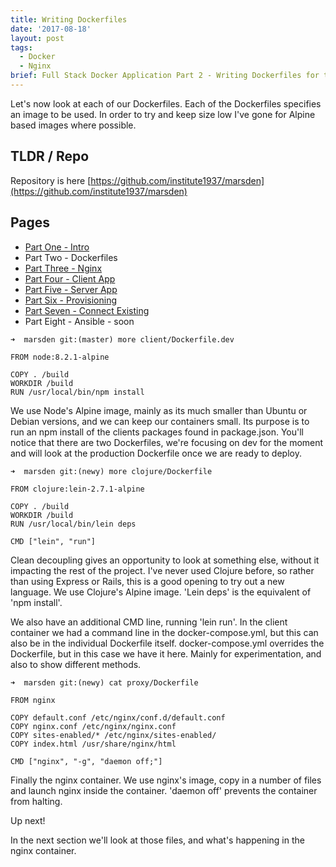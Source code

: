 ```yaml
---
title: Writing Dockerfiles
date: '2017-08-18'
layout: post
tags: 
  - Docker
  - Nginx
brief: Full Stack Docker Application Part 2 - Writing Dockerfiles for the Nginx, Clojure and Javascript containers. 
---
```


Let's now look at each of our Dockerfiles. Each of the Dockerfiles specifies an image to be used. In order to try and keep size low I've gone for Alpine based images where possible.

TLDR / Repo
----

Repository is here [https://github.com/institute1937/marsden](https://github.com/institute1937/marsden) 

Pages
----

* [Part One - Intro](../2017-08-17---dockerize-i-intro/)
* Part Two - Dockerfiles
* [Part Three - Nginx](../2017-08-21---dockerize-iii-nginx/) 
* [Part Four - Client App](../2017-08-21---dockerize-iv-client-container/) 
* [Part Five - Server App](../2017-08-21---dockerize-v-clojure-container/) 
* [Part Six - Provisioning](../2017-08-21---dockerize-vi-provision-exoscale/ )
* [Part Seven - Connect Existing](../2017-08-23---dockerize-vii-connect-existing-machine/) 
* Part Eight - Ansible - soon


```
➜  marsden git:(master) more client/Dockerfile.dev
```
```
FROM node:8.2.1-alpine

COPY . /build
WORKDIR /build
RUN /usr/local/bin/npm install
```

We use Node's Alpine image, mainly as its much smaller than Ubuntu or Debian versions, and we can keep our containers small. Its purpose is to run an npm install of the clients packages found in package.json. You'll notice that there are two Dockerfiles, we're focusing on dev for the moment and will look at the production Dockerfile once we are ready to deploy.

```
➜  marsden git:(newy) more clojure/Dockerfile
```
```
FROM clojure:lein-2.7.1-alpine

COPY . /build
WORKDIR /build
RUN /usr/local/bin/lein deps

CMD ["lein", "run"]
```

Clean decoupling gives an opportunity to look at something else, without it impacting the rest of the project. I've never used Clojure before, so rather than using Express or Rails, this is a good opening to try out a new language. We use Clojure's Alpine image. 'Lein deps' is the equivalent of 'npm install'.

We also have an additional CMD line, running 'lein run'. In the client container we had a command line in the docker-compose.yml, but this can also be in the individual Dockerfile itself. docker-compose.yml overrides the Dockerfile, but in this case we have it here. Mainly for experimentation, and also to show different methods.

```
➜  marsden git:(newy) cat proxy/Dockerfile
```
```
FROM nginx

COPY default.conf /etc/nginx/conf.d/default.conf
COPY nginx.conf /etc/nginx/nginx.conf
COPY sites-enabled/* /etc/nginx/sites-enabled/
COPY index.html /usr/share/nginx/html

CMD ["nginx", "-g", "daemon off;"]
```

Finally the nginx container. We use nginx's image, copy in a number of files and launch nginx inside the container. 'daemon off' prevents the container from halting.

Up next!


In the next section we'll look at those files, and what's happening in the nginx container.
